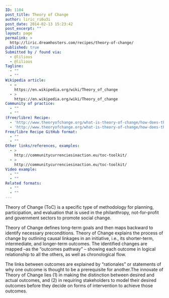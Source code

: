 ```yaml
---
ID: 1104
post_title: Theory of Change
author: liric_ri6u3i
post_date: 2014-02-13 15:23:42
post_excerpt: ""
layout: page
permalink: >
  http://liric.dreamhosters.com/recipes/theory-of-change/
published: true
Submitted by / found via:
  - @lilious
  - @lilious
Tagline:
  - ""
  - ""
Wikipedia article:
  - >
    https://en.wikipedia.org/wiki/Theory_of_change
  - >
    https://en.wikipedia.org/wiki/Theory_of_change
Community of practice:
  - ""
  - ""
(Free/libre) Recipe:
  - 'http://www.theoryofchange.org/what-is-theory-of-change/how-does-theory-of-change-work/#3'
  - 'http://www.theoryofchange.org/what-is-theory-of-change/how-does-theory-of-change-work/#3'
Free/libre Recipe GitHub format:
  - ""
  - ""
Other links/references, examples:
  - >
    http://communitycurrenciesinaction.eu/toc-toolkit/
  - >
    http://communitycurrenciesinaction.eu/toc-toolkit/
Video example:
  - ""
  - ""
Related formats:
  - ""
  - ""
---
```

Theory of Change (ToC) is a specific type of methodology for planning, participation, and evaluation that is used in the philanthropy, not-for-profit and government sectors to promote social change.

Theory of Change defines long-term goals and then maps backward to identify necessary preconditions. Theory of Change explains the process of change by outlining causal linkages in an initiative, i.e., its shorter-term, intermediate, and longer-term outcomes. The identified changes are mapped –as the “outcomes pathway” – showing each outcome in logical relationship to all the others, as well as chronological flow.

The links between outcomes are explained by “rationales” or statements of why one outcome is thought to be a prerequisite for another.The innovate of Theory of Change lies (1) in making the distinction between desired and actual outcomes, and (2) in requiring stakeholders to model their desired outcomes before they decide on forms of intervention to achieve those outcomes.